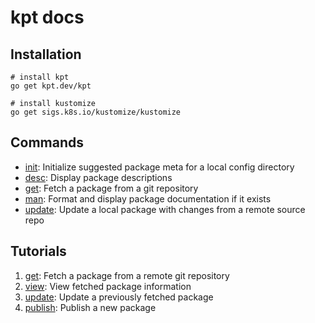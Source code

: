 # kpt docs

## Installation
    
    # install kpt
    go get kpt.dev/kpt

    # install kustomize
    go get sigs.k8s.io/kustomize/kustomize
    
## Commands

- [init](commands/init.md): Initialize suggested package meta for a local config directory
- [desc](commands/desc.md): Display package descriptions
- [get](commands/get.md): Fetch a package from a git repository
- [man](commands/man.md): Format and display package documentation if it exists
- [update](commands/update.md): Update a local package with changes from a remote source repo

## Tutorials

1. [get](tutorials/fetch-a-package.md): Fetch a package from a remote git repository
1. [view](tutorials/working-with-local-packages.md): View fetched package information
1. [update](tutorials/update-a-local-package.md): Update a previously fetched package 
1. [publish](tutorials/publish-a-package.md): Publish a new package

